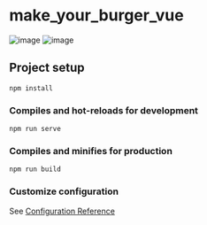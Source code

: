 # make_your_burger_vue

![image](https://user-images.githubusercontent.com/88986228/147795804-c8c10f15-3e75-47cf-8ae0-7bd89dfc73a5.png)
![image](https://user-images.githubusercontent.com/88986228/147795807-9d519f97-eecb-44b6-8b91-d56afa14b092.png)





## Project setup
```
npm install
```

### Compiles and hot-reloads for development
```
npm run serve
```

### Compiles and minifies for production
```
npm run build
```

### Customize configuration
See [Configuration Reference](https://cli.vuejs.org/config)
